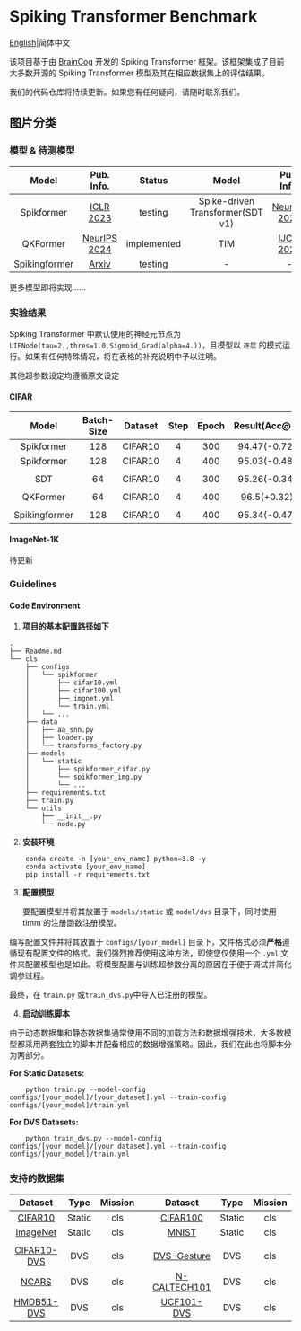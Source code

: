 # Spiking Transformer Benchmark
[English](Readme.md)|简体中文

该项目基于由 [BrainCog](https://github.com/BrainCog-X/Brain-Cog) 开发的 Spiking Transformer 框架。该框架集成了目前大多数开源的 Spiking Transformer 模型及其在相应数据集上的评估结果。

我们的代码仓库将持续更新。如果您有任何疑问，请随时联系我们。

## 图片分类

### 模型 & 待测模型

|     Model     |                    Pub. Info.                    |   Status    |              Model               |                                                              Pub. Info.                                                              |   Status    |
|:-------------:|:------------------------------------------------:|:-----------:|:--------------------------------:|:------------------------------------------------------------------------------------------------------------------------------------:|:-----------:|
|  Spikformer   |  [ICLR 2023](https://arxiv.org/abs/2209.15425)   |   testing   | Spike-driven Transformer(SDT v1) | [NeurIPS 2023](https://proceedings.neurips.cc/paper_files/paper/2023/hash/ca0f5358dbadda74b3049711887e9ead-Abstract-Conference.html) | Implemented |
|   QKFormer    | [NeurIPS 2024](https://arxiv.org/abs/2403.16552) | implemented |               TIM                |                                    [IJCAI 2024](https://www.ijcai.org/proceedings/2024/0347.pdf)                                     | Implemented |
| Spikingformer |    [Arxiv](https://arxiv.org/abs/2304.11954)     |   testing   |                -                 |                                                                  -                                                                   |      -      |

更多模型即将实现……


### 实验结果
Spiking Transformer 中默认使用的神经元节点为 `LIFNode(tau=2.,thres=1.0,Sigmoid_Grad(alpha=4.))`，且模型以 `逐层` 的模式运行。如果有任何特殊情况，将在表格的补充说明中予以注明。

其他超参数设定均遵循原文设定

#### CIFAR
|        Model        | Batch-Size | Dataset  | Step | Epoch | Result(Acc@1) |  supp.   |
|:-------------------:|:----------:|:--------:|:-------:|:-----:|:-------------:|:--------:|
|     Spikformer      |    128     | CIFAR10  | 4 |  300  | 94.47(-0.72)  |    -     |
|     Spikformer      |    128     | CIFAR10  | 4 |  400  | 95.03(-0.48)  |    -     |
|                     |            ||||
|         SDT         |     64     | CIFAR10  | 4 |  300  | 95.26(-0.34)  |    -     |
|                     |            ||||
|      QKFormer       |     64     | CIFAR10  | 4 |  400  |  96.5(+0.32)  |    -     |
|                     |            ||||
|    Spikingformer    |    128     | CIFAR10  | 4 |  400  | 95.34(-0.47)  |    -     |
#### ImageNet-1K
待更新

### Guidelines
#### Code Environment
1. **项目的基本配置路径如下**
```angular2html
.
├── Readme.md
└── cls
    ├── configs
    │   └── spikformer
    │       ├── cifar10.yml
    │       ├── cifar100.yml
    │       ├── imgnet.yml
    │       └── train.yml
    │   └── ...
    ├── data
    │   ├── aa_snn.py
    │   ├── loader.py
    │   └── transforms_factory.py
    ├── models
    │   └── static
    │       ├── spikformer_cifar.py
    │       └── spikformer_img.py
    │       └── ...
    ├── requirements.txt 
    ├── train.py
    └── utils
        ├── __init__.py
        └── node.py
```

2. **安装环境**
```angular2html
    conda create -n [your_env_name] python=3.8 -y
    conda activate [your_env_name]
    pip install -r requirements.txt
```

3. **配置模型**

   要配置模型并将其放置于 ```models/static``` 或 ```model/dvs``` 目录下，同时使用 timm 的注册函数注册模型。

编写配置文件并将其放置于 ```configs/[your_model]``` 目录下，文件格式必须**严格**遵循现有配置文件的格式。我们强烈推荐使用这种方法，即使您仅使用一个 ```.yml``` 文件来配置模型也是如此。将模型配置与训练超参数分离的原因在于便于调试并简化调参过程。

最终，在 ```train.py``` 或```train_dvs.py```中导入已注册的模型。


4. **启动训练脚本**

由于动态数据集和静态数据集通常使用不同的加载方法和数据增强技术，大多数模型都采用两套独立的脚本并配备相应的数据增强策略。因此，我们在此也将脚本分为两部分。


**For Static Datasets:**
```angular2html
    python train.py --model-config configs/[your_model]/[your_dataset].yml --train-config configs/[your_model]/train.yml
```



**For DVS Datasets:**
```angular2html
    python train_dvs.py --model-config configs/[your_model]/[your_dataset].yml --train-config configs/[your_model]/train.yml
```

### 支持的数据集
|                                                 Dataset                                                 |  Type  | Mission | |                                                    Dataset                                                    |  Type  | Mission  |
|:-------------------------------------------------------------------------------------------------------:|:------:|:-------:|:-:|:-------------------------------------------------------------------------------------------------------------:|:------:|:--------:|
|                                              [CIFAR10 ](https://www.cs.toronto.edu/~kriz/cifar.html)                                               | Static |   cls   | |                                                 [CIFAR100](https://www.cs.toronto.edu/~kriz/cifar.html)                                                  | Static |   cls    |
|                                 [ImageNet](https://www.image-net.org/)                                  | Static |   cls   | |                                  [MNIST](http://yann.lecun.com/exdb/mnist/)                                   | Static |   cls    |
|                                                                                                         |        |         | |                                                                                                               |        |          |
| [CIFAR10-DVS](https://www.frontiersin.org/journals/neuroscience/articles/10.3389/fnins.2017.00309/full) |  DVS   |   cls   | | [DVS-Gesture](https://research.ibm.com/publications/a-low-power-fully-event-based-gesture-recognition-system) |  DVS   |   cls    | 
|                      [NCARS](https://www.prophesee.ai/2018/03/13/dataset-n-cars/)                       |  DVS   |   cls   | |                     [N-CALTECH101](https://www.garrickorchard.com/datasets/n-caltech101)                      |  DVS   |   cls    |
|                            [HMDB51-DVS](https://arxiv.org/pdf/1910.03579v2)                             |  DVS   |   cls   | |                               [UCF101-DVS](https://arxiv.org/pdf/1910.03579v2)                                |  DVS   |   cls    |

